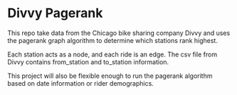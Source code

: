 # Divvy Pagerank

This repo take data from the Chicago bike sharing company Divvy and uses the pagerank graph algorithm to determine which stations rank highest.

Each station acts as a node, and each ride is an edge. The csv file from Divvy contains from_station and to_station information.

This project will also be flexible enough to run the pagerank algorithm based on date information or rider demographics.